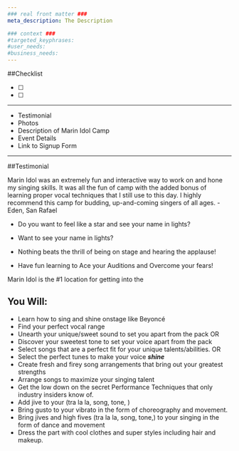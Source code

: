 ```yaml
---
### real front matter ###
meta_description: The Description

### context ###
#targeted_keyphrases:
#user_needs:
#business_needs:
---
```

##Checklist

- [ ]
- [ ]

---

- Testimonial
- Photos
- Description of Marin Idol Camp
- Event Details
- Link to Signup Form

---

##Testimonial

Marin Idol was an extremely fun and interactive way to work on and hone my singing skills. It was all the fun of camp with the added bonus of learning proper vocal techniques that I still use to this day. I highly recommend this camp for budding, up-and-coming singers of all ages. - Eden, San Rafael


- Do you want to feel like a star and see your name in lights?


- Want to see your name in lights?
- Nothing beats the thrill of  being on stage and hearing the applause!
- Have fun learning to Ace your Auditions and Overcome your fears!

Marin Idol is the #1 location for getting into the


## You Will:

- Learn how to sing and shine onstage like Beyoncé
- Find your perfect vocal range
- Unearth your unique/sweet sound to set you apart from the pack
OR
- Discover your sweetest tone to set your voice apart from the pack
- Select songs that are a perfect fit for your unique talents/abilities.
OR
- Select the perfect tunes to make your voice _**shine**_
- Create fresh and firey song arrangements that bring out your greatest strengths
- Arrange songs to maximize your singing talent
- Get the low down on the secret Performance Techniques that only industry insiders know of.
- Add jive to your (tra la la, song, tone, )
- Bring gusto to your vibrato in the form of choreography and movement.
- Bring jives and high fives (tra la la, song, tone,) to your singing in the form of dance and movement
- Dress the part with cool clothes and super styles including hair and makeup.

<!---
Want to be a star?
Want to see your name in lights?
Nothing beats the thrill of  being on stage and hearing the applause!
Have fun learning to Ace your Auditions and Overcome your fears!
You Will Learn:
Voice Technique; how to sing correctly
Find your best vocal range
Find the best songs that will feature your voice
Arrange songs to maximize your singing talent
Perforamance Techniques, microphone technique, star-quality
Choreography and movement
Acting and interpretation in your performance
Professional clothing and styling: Dress the Part
Hair and Makeup
-->
